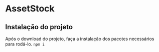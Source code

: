 # AssetStock

## Instalação do projeto
Após o download do projeto, faça a instalação dos pacotes necessários para rodá-lo.
`npm i`